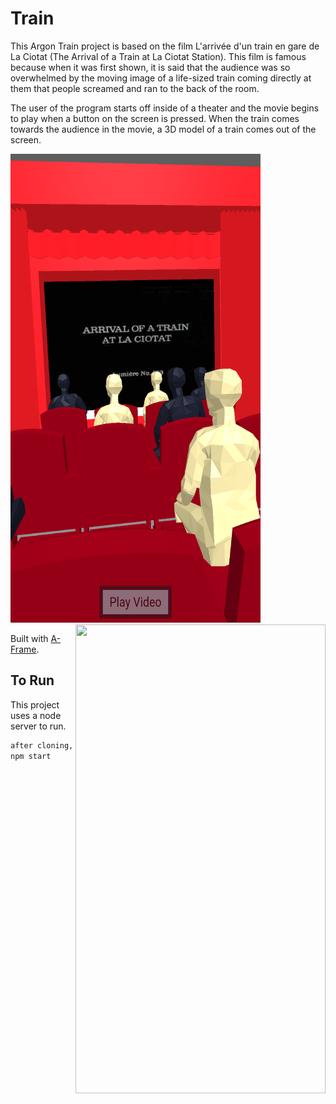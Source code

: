 # Train

This Argon Train project is based on the film L'arrivée d'un train en gare de La Ciotat (The Arrival of a Train at La Ciotat Station). This film is famous because when it was first shown, it is said that the audience was so overwhelmed by the moving image of a life-sized train coming directly at them that people screamed and ran to the back of the room. 

The user of the program starts off inside of a theater and the movie begins to play when a button on the screen is pressed. When the train comes towards the audience in the movie, a 3D model of a train comes out of the screen.

<img src="/resources/README theater picture.png" height="750" width="400">
<img align="right" src="/resrouces/README theater picture 2.png" height="750" width="400">


Built with [A-Frame](https://aframe.io).

## To Run
This project uses a node server to run.
```sh
after cloning, cd into TrainProject folder in the command prompt/terminal
npm start
```




